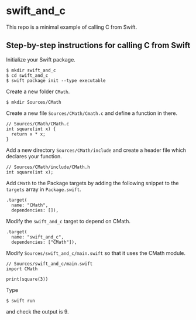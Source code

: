 # swift_and_c

This repo is a minimal example of calling C from Swift.

## Step-by-step instructions for calling C from Swift

Initialize your Swift package.

```
$ mkdir swift_and_c
$ cd swift_and_c
$ swift package init --type executable
```

Create a new folder `CMath`.

```
$ mkdir Sources/CMath
```

Create a new file `Sources/CMath/Cmath.c` and define a function in there.

```
// Sources/CMath/CMath.c
int square(int x) {
  return x * x;
}
```

Add a new directory `Sources/CMath/include` and create a header file which declares your function.

```
// Sources/CMath/include/CMath.h
int square(int x);
```

Add `CMath` to the Package targets by adding the following snippet to the `targets` array in  `Package.swift`.

```
.target(
  name: "CMath",
  dependencies: []),
```

Modify the `swift_and_c` target to depend on CMath.

```
.target(
  name: "swift_and_c",
  dependencies: ["CMath"]),
```

Modify `Sources/swift_and_c/main.swift` so that it uses the CMath module.

```
// Sources/swift_and_c/main.swift
import CMath

print(square(3))
```

Type 

```
$ swift run
```

and check the output is 9.



